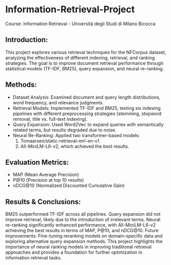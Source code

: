 # Information-Retrieval-Project
Course: Information Retrieval - Università degli Studi di Milano Bicocca

## Introduction:
This project explores various retrieval techniques for the NFCorpus dataset, analyzing the effectiveness of different indexing, retrieval, and ranking strategies. The goal is to improve document retrieval performance through statistical models (TF-IDF, BM25), query expansion, and neural re-ranking.

## Methods:
- Dataset Analysis: Examined document and query length distributions, word frequency, and relevance judgments.
- Retrieval Models: Implemented TF-IDF and BM25, testing six indexing pipelines with different preprocessing strategies (stemming, stopword removal, title vs. full-text indexing).
- Query Expansion: Used Word2Vec to expand queries with semantically related terms, but results degraded due to noise.
- Neural Re-Ranking: Applied two transformer-based models:
  1) Tomaarsen/static-retrieval-mrl-en-v1
  2) All-MiniLM-L6-v2, which achieved the best results.

## Evaluation Metrics:
- MAP (Mean Average Precision)
- P@10 (Precision at top 10 results)
- nDCG@10 (Normalized Discounted Cumulative Gain)

## Results & Conclusions:
BM25 outperformed TF-IDF across all pipelines.
Query expansion did not improve retrieval, likely due to the introduction of irrelevant terms.
Neural re-ranking significantly enhanced performance, with All-MiniLM-L6-v2 achieving the best results in terms of MAP, P@10, and nDCG@10.
Future improvements: Fine-tuning reranking models on domain-specific data and exploring alternative query expansion methods.
This project highlights the importance of neural ranking models in improving traditional retrieval approaches and provides a foundation for further optimization in information retrieval tasks.
